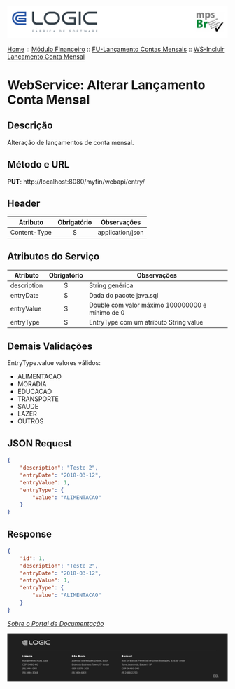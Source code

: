 ![Cabecalho](../../../ReadMe-Anexos/Cabecalho.png)


[Home](../../../ReadMe.md) :: [Módulo Financeiro](../../Modulo-Financeiro.md) :: [FU-Lançamento Contas Mensais](../FU-Lancamento-Contas-Mensais.md) :: [WS-Incluir Lancamento Conta Mensal](WS-Incluir-Lancamento-Conta-Mensal.md)


# WebService: Alterar Lançamento Conta Mensal

## Descrição

Alteração de lançamentos de conta mensal.

## Método e URL
**PUT**: http://localhost:8080/myfin/webapi/entry/<id>

## Header

| Atributo                          | Obrigatório | Observações                          |
|-----------------------------------|:-----------:|--------------------------------------|
| Content-Type |     S     | application/json |


## Atributos do Serviço

| Atributo                          | Obrigatório | Observações                          |
|-----------------------------------|:-----------:|--------------------------------------|
| description | S | String genérica |
| entryDate | S | Dada do pacote java.sql |
| entryValue | S | Double com valor máximo 100000000 e mínimo de 0 |
| entryType | S | EntryType com um atributo String value |

## Demais Validações

EntryType.value valores válidos:
 - ALIMENTACAO
 - MORADIA
 - EDUCACAO
 - TRANSPORTE
 - SAUDE
 - LAZER
 - OUTROS

## JSON Request

~~~json
{
    "description": "Teste 2",
    "entryDate": "2018-03-12",
    "entryValue": 1,
    "entryType": {
    	"value": "ALIMENTACAO"
    }
}
~~~

## Response

~~~json
{
    "id": 1,
    "description": "Teste 2",
    "entryDate": "2018-03-12",
    "entryValue": 1,
    "entryType": {
        "value": "ALIMENTACAO"
    }
}
~~~

_[Sobre o Portal de Documentação](../../../About/About.md)_

![Rodape](../../../ReadMe-Anexos/Rodape.png)
